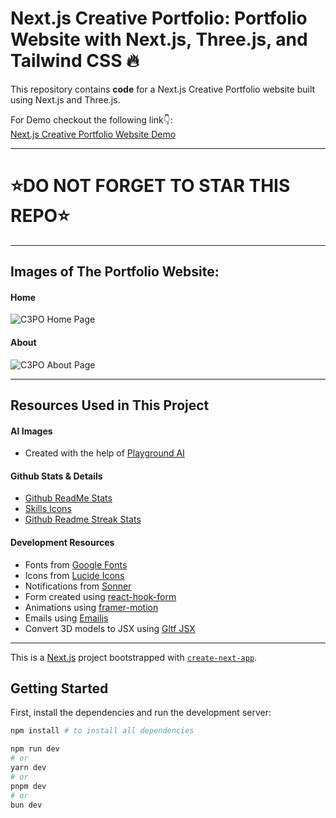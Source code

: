 # Next.js Creative Portfolio: Portfolio Website with Next.js, Three.js, and Tailwind CSS 🔥

This repository contains **code** for a Next.js Creative Portfolio website built using Next.js and Three.js. <br />

For Demo checkout the following link👇: <br />
[Next.js Creative Portfolio Website Demo](https://next-js-creative-portfolio-website.vercel.app/) <br />

---

# ⭐DO NOT FORGET TO STAR THIS REPO⭐

---

## Images of The Portfolio Website:

#### Home

![C3PO Home Page](public/images/C3PO-home.png)

#### About

![C3PO About Page](public/images/About-page.png)

---

## Resources Used in This Project

#### AI Images

- Created with the help of [Playground AI](https://playgroundai.com/)

#### Github Stats & Details

- [Github ReadMe Stats](https://github.com/anuraghazra/github-readme-stats)
- [Skills Icons](https://github.com/tandpfun/skill-icons)
- [Github Readme Streak Stats](https://github.com/denvercoder1/github-readme-streak-stats)

#### Development Resources

- Fonts from [Google Fonts](https://fonts.google.com/) <br />
- Icons from [Lucide Icons](https://lucide.dev/) <br />
- Notifications from [Sonner](https://sonner.emilkowal.ski/) <br />
- Form created using [react-hook-form](https://react-hook-form.com/) <br />
- Animations using [framer-motion](https://www.framer.com/motion/) <br />
- Emails using [Emailjs](https://www.emailjs.com/) <br />
- Convert 3D models to JSX using [Gltf JSX](https://github.com/pmndrs/gltfjsx)

---

This is a [Next.js](https://nextjs.org/) project bootstrapped with [`create-next-app`](https://github.com/vercel/next.js/tree/canary/packages/create-next-app).

## Getting Started

First, install the dependencies and run the development server:

```bash
npm install # to install all dependencies

npm run dev
# or
yarn dev
# or
pnpm dev
# or
bun dev
```
